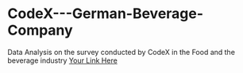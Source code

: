 # CodeX---German-Beverage-Company
Data Analysis on the survey conducted by CodeX in the Food and the beverage industry
[Your Link Here](https://drive.google.com/file/d/1ucyOo69-Ksf4pFLvKpA9mmjn6IGqgcEh/view?usp=sharing)

